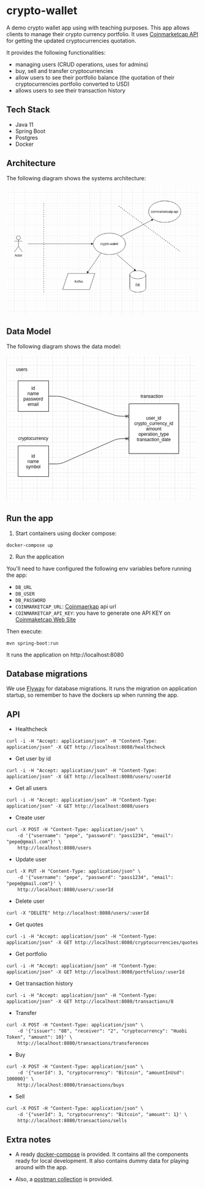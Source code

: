 # crypto-wallet

A demo crypto wallet app using with teaching purposes. This app allows clients to manage their crypto currency portfolio. It uses [Coinmarketcap API](https://coinmarketcap.com/api/) for getting the updated cryptocurrencies quotation.

It provides the following functionalities:

* managing users (CRUD operations, uses for admins)
* buy, sell and transfer cryptocurrencies
* allow users to see their portfolio balance (the quotation of their cryptocurrencies portfolio converted to USD)
* allows users to see their transaction history

## Tech Stack

* Java 11
* Spring Boot
* Postgres
* Docker

## Architecture

The following diagram shows the systems architecture:

![Alt text](diagrams/cw-architecture.png?raw=true "Architecture") 

## Data Model

The following diagram shows the data model:

![Alt text](diagrams/cw-data-model.png?raw=true "Title") 

## Run the app

1. Start containers using docker compose:

```
docker-compose up
```

2. Run the application

You'll need to have configured the following env variables before running the app:

* `DB_URL`
* `DB_USER`
* `DB_PASSWORD`
* `COINMARKETCAP_URL`: [Coinmaerkap](https://coinmarketcap.com/api/) api url
* `COINMARKETCAP_API_KEY`: you have to generate one API KEY on [Coinmaketcap Web Site](https://coinmarketcap.com/api/)

Then execute:

```
mvn spring-boot:run
```

It runs the application on http://localhost:8080


## Database migrations

We use [Flyway](https://flywaydb.org/) for database migrations. It runs the migration on application startup, so remember to have the dockers up when running the app.

## API

* Healthcheck

```
curl -i -H "Accept: application/json" -H "Content-Type: application/json" -X GET http://localhost:8080/healthcheck
```

* Get user by id

```
curl -i -H "Accept: application/json" -H "Content-Type: application/json" -X GET http://localhost:8080/users/:userId
```

* Get all users

```
curl -i -H "Accept: application/json" -H "Content-Type: application/json" -X GET http://localhost:8080/users
```

* Create user

```
curl -X POST -H "Content-Type: application/json" \
    -d '{"username": "pepe", "password": "pass1234", "email": "pepe@gmail.com"}' \
    http://localhost:8080/users
```

* Update user

```
curl -X PUT -H "Content-Type: application/json" \
    -d '{"username": "pepe", "password": "pass1234", "email": "pepe@gmail.com"}' \
    http://localhost:8080/users/:userId
```

* Delete user

```
curl -X "DELETE" http://localhost:8080/users/:userId
```

* Get quotes

```
curl -i -H "Accept: application/json" -H "Content-Type: application/json" -X GET http://localhost:8080/cryptocurrencies/quotes
```

* Get portfolio

```
curl -i -H "Accept: application/json" -H "Content-Type: application/json" -X GET http://localhost:8080/portfolios/:userId
```

* Get transaction history

```
curl -i -H "Accept: application/json" -H "Content-Type: application/json" -X GET http://localhost:8080/transactions/8
```

* Transfer

```
curl -X POST -H "Content-Type: application/json" \
    -d '{"issuer": "88", "receiver": "2", "cryptocurrency": "Huobi Token", "amount": 10}' \
    http://localhost:8080/transactions/transferences
```

* Buy

```
curl -X POST -H "Content-Type: application/json" \
    -d '{"userId": 3, "cryptocurrency": "Bitcoin", "amountInUsd": 100000}' \
    http://localhost:8080/transactions/buys
```

* Sell

```
curl -X POST -H "Content-Type: application/json" \
    -d '{"userId": 3, "cryptocurrency": "Bitcoin", "amount": 1}' \
    http://localhost:8080/transactions/sells
```

## Extra notes

* A ready [docker-compose](docker-compose.yml) is provided. It contains all the components ready for local development. It also contains dummy data for playing around with the app.

* Also, a [postman collection](postman-collection/crypto.postman_collection.json) is provided.
